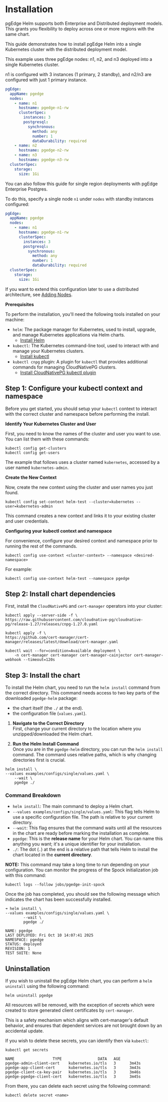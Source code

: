 # Installation

pgEdge Helm supports both Enterprise and Distributed deployment models. This grants you flexibility to deploy across one or more regions with the same chart.

This guide demonstrates how to install pgEdge Helm into a single Kubernetes cluster with the distributed deployment model.

This example uses three pgEdge nodes: n1, n2, and n3 deployed into a single Kubernetes cluster.

n1 is configured with 3 instances (1 primary, 2 standby), and n2/n3 are configured with just 1 primary instance.

```yaml
pgEdge:
  appName: pgedge
  nodes:
    - name: n1
      hostname: pgedge-n1-rw
      clusterSpec:
        instances: 3
        postgresql:
          synchronous:
            method: any
            number: 1
            dataDurability: required
    - name: n2
      hostname: pgedge-n2-rw
    - name: n3
      hostname: pgedge-n3-rw
  clusterSpec:
    storage:
      size: 1Gi
```

You can also follow this guide for single region deployments with pgEdge Enterprise Postgres. 

To do this, specify a single node `n1` under `nodes` with standby instances configured:

```yaml
pgEdge:
  appName: pgedge
  nodes:
    - name: n1
      hostname: pgedge-n1-rw
      clusterSpec:
        instances: 3
        postgresql:
          synchronous:
            method: any
            number: 1
            dataDurability: required
  clusterSpec:
    storage:
      size: 1Gi
```

If you want to extend this configuration later to use a distributed architecture, see [Adding Nodes](usage/adding_nodes.md).

**Prerequisites**

To perform the installation, you'll need the following tools installed on your machine:

- `helm`: The package manager for Kubernetes, used to install, upgrade, and manage Kubernetes applications via Helm charts.
  - [Install Helm](https://helm.sh/docs/intro/install/)
- `kubectl`: The Kubernetes command-line tool, used to interact with and manage your Kubernetes clusters.
  - [Install kubectl](https://kubernetes.io/docs/tasks/tools/#kubectl)
- `kubectl cnpg` plugin: A plugin for `kubectl` that provides additional commands for managing CloudNativePG clusters.
  - [Install CloudNativePG kubectl plugin](https://cloudnative-pg.io/documentation/current/kubectl-plugin/#install)

## Step 1: Configure your kubectl context and namespace

Before you get started, you should setup your `kubectl` context to interact with the correct cluster and namespace before performing the install.

**Identify Your Kubernetes Cluster and User**

First, you need to know the names of the cluster and user you want to use. You can list them with these commands:

```shell
kubectl config get-clusters
kubectl config get-users
```

The example that follows uses a cluster named `kubernetes`, accessed by a user named `kubernetes-admin`.

**Create the New Context**

Now, create the new context using the cluster and user names you just found.

```shell
kubectl config set-context helm-test --cluster=kubernetes --user=kubernetes-admin
```

This command creates a new context and links it to your existing cluster and user credentials.

**Configuring your kubectl context and namespace**

For convenience, configure your desired context and namespace prior to running the rest of the commands.

```shell
kubectl config use-context <cluster-context> --namespace <desired-namespace>
```

For example:

```shell
kubectl config use-context helm-test --namespace pgedge
```

## Step 2: Install chart dependencies

First, install the `CloudNativePG` and `cert-manager` operators into your cluster:

```shell
kubectl apply --server-side -f \
https://raw.githubusercontent.com/cloudnative-pg/cloudnative-pg/release-1.27/releases/cnpg-1.27.0.yaml
```

```shell
kubectl apply -f \
https://github.com/cert-manager/cert-manager/releases/latest/download/cert-manager.yaml
```

```shell
kubectl wait --for=condition=Available deployment \
	-n cert-manager cert-manager cert-manager-cainjector cert-manager-webhook --timeout=120s
```

## Step 3: Install the chart

To install the Helm chart, you need to run the `helm install` command from the correct directory. This command needs access to two key parts of the downloaded `pgedge-helm` package:

- the chart itself (the `./` at the end).
- the configuration file (`values.yaml`).

1. **Navigate to the Correct Directory**  
   First, change your current directory to the location where you unzipped/downloaded the Helm chart.

2. **Run the Helm Install Command**  
   Once you are in the `pgedge-helm` directory, you can run the `helm install` command. The command uses relative paths, which is why changing directories first is crucial.

```shell
helm install \
--values examples/configs/single/values.yaml \
	--wait \
	pgedge ./
```

### Command Breakdown

- `helm install`: The main command to deploy a Helm chart.
- `--values examples/configs/single/values.yaml`: This flag tells Helm to use a specific configuration file. The path is relative to your current directory.
- `--wait`: This flag ensures that the command waits until all the resources in the chart are ready before marking the installation as complete.
- `pgedge`: This is the **release name** for your Helm chart. You can name this anything you want; it's a unique identifier for your installation.
- `./`: The dot (`.`) at the end is a relative path that tells Helm to install the chart located in the **current directory**.

**NOTE:** This command may take a long time to run depending on your configuration. You can monitor the progress of the Spock initialization job with this command:

```shell
kubectl logs --follow jobs/pgedge-init-spock
```

Once the job has completed, you should see the following message which indicates the chart has been successfully installed.

```shell
➜ helm install \
--values examples/configs/single/values.yaml \
        --wait \
        pgedge ./

NAME: pgedge
LAST DEPLOYED: Fri Oct 10 14:07:41 2025
NAMESPACE: pgedge
STATUS: deployed
REVISION: 1
TEST SUITE: None
```

## Uninstallation

If you wish to uninstall the pgEdge Helm chart, you can perform a `helm uninstall` using the following command:

```shell
helm uninstall pgedge
```

All resources will be removed, with the exception of secrets which were created to store generated client certificates by `cert-manager`.

This is a safety mechanism which aligns with cert-manager's default behavior, and ensures that dependent services are not brought down by an accidental update.

If you wish to delete these secrets, you can identify then via `kubectl`:

```shell
kubectl get secrets

NAME                 TYPE                DATA   AGE
pgedge-admin-client-cert    kubernetes.io/tls   3      3m43s
pgedge-app-client-cert      kubernetes.io/tls   3      3m43s
pgedge-client-ca-key-pair   kubernetes.io/tls   3      3m46s
pgedge-pgedge-client-cert   kubernetes.io/tls   3      3m45s
```

From there, you can delete each secret using the following command:

`kubectl delete secret <name>`
